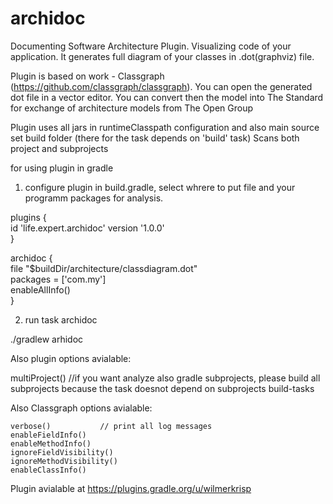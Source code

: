 # archidoc
Documenting Software Architecture Plugin.
Visualizing code of your application.
It generates full diagram of your classes in .dot(graphviz) file.

Plugin is based on work - Classgraph (https://github.com/classgraph/classgraph).
You can open the generated dot file in a vector editor.
You can convert then the model into The Standard for exchange of architecture models from The Open Group

Plugin uses all jars in runtimeClasspath configuration
and also main source set build folder (there for the task depends on 'build' task)
Scans both project and subprojects

for using plugin in gradle

1) configure plugin in build.gradle, select whrere to put file and your programm packages for analysis.

plugins { <br>
    id 'life.expert.archidoc' version '1.0.0'  <br>
    }

archidoc { <br>
    file  "$buildDir/architecture/classdiagram.dot" <br>
    packages = ['com.my'] <br>
    enableAllInfo()  <br>
}

2) run task archidoc

./gradlew arhidoc


Also plugin options avialable:

multiProject()          //if you want analyze also gradle subprojects, please build all subprojects because the task doesnot depend on subprojects build-tasks

Also Classgraph options avialable:

    verbose()           // print all log messages
    enableFieldInfo()
    enableMethodInfo()
    ignoreFieldVisibility()
    ignoreMethodVisibility()
    enableClassInfo()

Plugin avialable at https://plugins.gradle.org/u/wilmerkrisp
